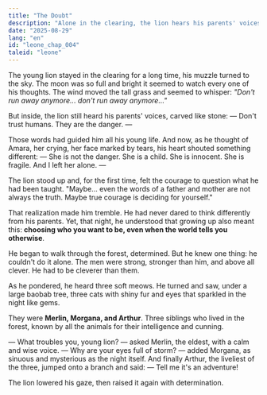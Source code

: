 ```yaml
---
title: "The Doubt"
description: "Alone in the clearing, the lion hears his parents' voices urging him to distrust humans. But for the first time, he dares to question what he has always believed, and from this doubt, the courage to act is born."
date: "2025-08-29"
lang: "en"
id: "leone_chap_004"
taleid: "leone"
---
```


The young lion stayed in the clearing for a long time, his muzzle turned to the sky. The moon was so full and bright it seemed to watch every one of his thoughts.
The wind moved the tall grass and seemed to whisper: *"Don't run away anymore... don't run away anymore..."*

But inside, the lion still heard his parents' voices, carved like stone:
— Don't trust humans. They are the danger. —

Those words had guided him all his young life. And now, as he thought of Amara, her crying, her face marked by tears, his heart shouted something different:
— She is not the danger. She is a child. She is innocent. She is fragile. And I left her alone. —

The lion stood up and, for the first time, felt the courage to question what he had been taught.
"Maybe... even the words of a father and mother are not always the truth. Maybe true courage is deciding for yourself."

That realization made him tremble. He had never dared to think differently from his parents. Yet, that night, he understood that growing up also meant this: **choosing who you want to be, even when the world tells you otherwise**.

He began to walk through the forest, determined.
But he knew one thing: he couldn't do it alone. The men were strong, stronger than him, and above all clever. He had to be cleverer than them.

As he pondered, he heard three soft meows. He turned and saw, under a large baobab tree, three cats with shiny fur and eyes that sparkled in the night like gems.

They were **Merlin, Morgana, and Arthur**.
Three siblings who lived in the forest, known by all the animals for their intelligence and cunning.

— What troubles you, young lion? — asked Merlin, the eldest, with a calm and wise voice.
— Why are your eyes full of storm? — added Morgana, as sinuous and mysterious as the night itself.
And finally Arthur, the liveliest of the three, jumped onto a branch and said:
— Tell me it's an adventure!

The lion lowered his gaze, then raised it again with determination.
